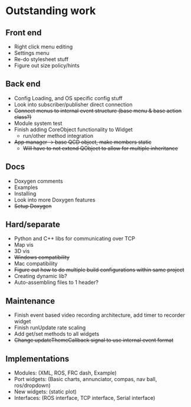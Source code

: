 # Outstanding work
## Front end
* Right click menu editing
* Settings menu
* Re-do stylesheet stuff
* Figure out size policy/hints
## Back end
* Config Loading, and OS specific config stuff
* Look into subscriber/publisher direct connection
* ~~Connect menus to internal event structure (base menu & base action class?)~~
* Module system test
* Finish adding CoreObject functionality to Widget 
  * run/other method integration
* ~~App manager -> base QCD object, make members static~~
  * ~~Will have to not extend QObject to allow for multiple inheritance~~
## Docs
* Doxygen comments
* Examples
* Installing
* Look into more Doxygen features
* ~~Setup Doxygen~~
## Hard/separate
* Python and C++ libs for communicating over TCP
* Map vis
* 3D vis
* ~~Windows compatibility~~
* Mac compatibility
* ~~Figure out how to do multiple build configurations within same project~~
* Creating dynamic lib?
* Auto-assembling files to 1 header?
## Maintenance
* Finish event based video recording architecture, add timer to recorder widget 
* Finish runUpdate rate scaling
* Add get/set methods to all widgets
* ~~Change updateThemeCallback signal to use internal event format~~
## Implementations
* Modules: (XML, ROS, FRC dash, Example)
* Port widgets: (Basic charts, annunciator, compas, nav ball, ros/dropdown)
* New widgets: (static plot)
* Interfaces: (ROS interface, TCP interface, Serial interface)
